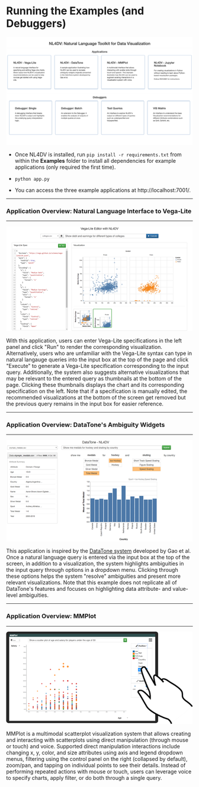 # Running the Examples (and Debuggers)

![NL4DV Applications Teaser](../docs/teaser-nl4dv-applications.png)

- Once NL4DV is installed, run ```pip install -r requirements.txt``` from within the **Examples** folder to install all dependencies for example applications (only required the first time).

- ```python app.py```

- You can access the three example applications at http://localhost:7001/. 

---
### Application Overview: Natural Language Interface to Vega-Lite
---

![Vega-Lite Editor Teaser](../docs/teaser-vl-editor.png)

With this application, users can enter Vega-Lite specifications in the left panel and click "Run" to render the corresponding visualization. Alternatively, users who are unfamiliar with the Vega-Lite syntax can type in natural langauge queries into the input box at the top of the page and click "Execute" to generate a Vega-Lite specification corresponding to the input query. Additionally, the system also suggests alternative visualizations that may be relevant to the entered query as thumbnails at the bottom of the page. Clicking these thumbnails displays the chart and its corresponding specification on the left. Note that if a specification is manually edited, the recommended visualizations at the bottom of the screen get removed but the previous query remains in the input box for easier reference.

---
### Application Overview: DataTone's Ambiguity Widgets
---

![DataTone Teaser](../docs/teaser-datatone.png)

This application is inspired by the [DataTone system](http://www.cond.org/datatone.html) developed by Gao et al. Once a natural language query is entered via the input box at the top of the screen, in addition to a visualization, the system highlights ambiguities in the input query through options in a dropdown menu. Clicking through these options helps the system "resolve" ambiguities and present more relevant visualizations. Note that this example does not replicate all of DataTone's features and focuses on highlighting data attribute- and value-level ambiguities.  

---
### Application Overview: MMPlot
---

![MMPlot Teaser](../docs/teaser-mmplot.png)

MMPlot is a multimodal scatterplot visualization system that allows creating and interacting with scatterplots using direct manipulation (through mouse or touch) and voice. Supported direct manipulation interactions include changing x, y, color, and size attributes using axis and legend dropdown menus, filtering using the control panel on the right (collapsed by default), zoom/pan, and tapping on individual points to see their details. Instead of performing repeated actions with mouse or touch, users can leverage voice to specify charts, apply filter, or do both through a single query.
